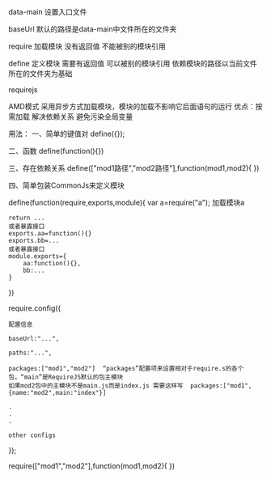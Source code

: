data-main  设置入口文件

baseUrl  默认的路径是data-main中文件所在的文件夹

require 加载模块  没有返回值 不能被别的模块引用

define  定义模块  需要有返回值  可以被别的模块引用   依赖模块的路径以当前文件所在的文件夹为基础

requirejs 

AMD模式   采用异步方式加载模块，模块的加载不影响它后面语句的运行
优点：按需加载  解决依赖关系   避免污染全局变量 

用法：
一、简单的键值对 define({});

二、函数  define(function(){})

三、存在依赖关系 define(["mod1路径","mod2路径"],function(mod1,mod2){ })

四、简单包装CommonJs来定义模块

define(function(require,exports,module){ 
	var a=require("a"); 加载模块a 

	return ...
	或者暴露接口
	exports.aa=function(){}
	exports.bb=...
	或者暴露接口
	module.exports={ 
		aa:function(){},
		bb:...
	}
})



require.config({

	配置信息

	baseUrl:"...",

	paths:"...",

	packages:["mod1","mod2"]  “packages”配置项来设置相对于require.s的各个包，“main”是RequireJS默认的包主模块
	如果mod2包中的主模块不是main.js而是index.js 需要这样写  packages:["mod1",{name:"mod2",main:"index"}]

	.
	.
	.

	other configs
});

require(["mod1","mod2"],function(mod1,mod2){ })

